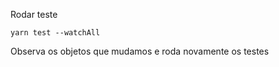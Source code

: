 Rodar teste

```
yarn test --watchAll
```

Observa os objetos que mudamos e roda novamente os testes
